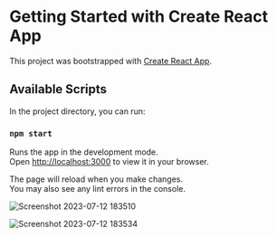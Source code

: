 # Getting Started with Create React App

This project was bootstrapped with [Create React App](https://github.com/facebook/create-react-app).

## Available Scripts

In the project directory, you can run:

### `npm start`

Runs the app in the development mode.\
Open [http://localhost:3000](http://localhost:3000) to view it in your browser.

The page will reload when you make changes.\
You may also see any lint errors in the console.



![Screenshot 2023-07-12 183510](https://github.com/SinaKamrava-KMR/react-quiz-api/assets/59691754/aa0c0d39-a529-4bbd-a422-f3fb79857a85)


![Screenshot 2023-07-12 183534](https://github.com/SinaKamrava-KMR/react-quiz-api/assets/59691754/3384be42-19e5-480d-9207-de1c38ff57b8)
